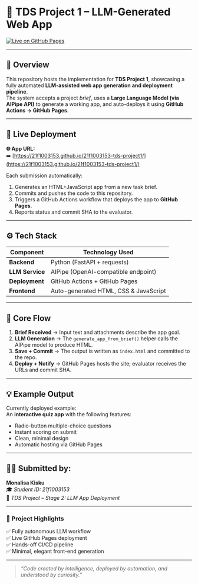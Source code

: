 # 🎯 TDS Project 1 – LLM-Generated Web App  

[![Live on GitHub Pages](https://img.shields.io/badge/🟢%20Live%20on-GitHub%20Pages-blue?style=for-the-badge)](https://21f1003153.github.io/21f1003153-tds-project1/)  

---

## 🧠 Overview  

This repository hosts the implementation for **TDS Project 1**, showcasing a fully automated **LLM-assisted web app generation and deployment pipeline**.  
The system accepts a project *brief*, uses a **Large Language Model (via AIPipe API)** to generate a working app, and auto-deploys it using **GitHub Actions → GitHub Pages**.  

---

## 🚀 Live Deployment  

**🌐 App URL:**  
➡️ [https://21f1003153.github.io/21f1003153-tds-project1/](https://21f1003153.github.io/21f1003153-tds-project1/)  

Each submission automatically:  
1. Generates an HTML+JavaScript app from a new task brief.  
2. Commits and pushes the code to this repository.  
3. Triggers a GitHub Actions workflow that deploys the app to **GitHub Pages**.  
4. Reports status and commit SHA to the evaluator.  

---

## ⚙️ Tech Stack  

| Component | Technology Used |
|------------|-----------------|
| **Backend** | Python (FastAPI + requests) |
| **LLM Service** | AIPipe (OpenAI-compatible endpoint) |
| **Deployment** | GitHub Actions + GitHub Pages |
| **Frontend** | Auto-generated HTML, CSS & JavaScript |

---

## 🔄 Core Flow  

1. **Brief Received** → Input text and attachments describe the app goal.  
2. **LLM Generation** → The `generate_app_from_brief()` helper calls the AIPipe model to produce HTML.  
3. **Save + Commit** → The output is written as `index.html` and committed to the repo.  
4. **Deploy + Notify** → GitHub Pages hosts the site; evaluator receives the URLs and commit SHA.  

---

## 💡 Example Output  

Currently deployed example:  
An **interactive quiz app** with the following features:  
- Radio-button multiple-choice questions  
- Instant scoring on submit  
- Clean, minimal design  
- Automatic hosting via GitHub Pages  

---

## 👩‍💻 Submitted by: 

**Monalisa Kisku**  
🎓 _Student ID: 21f1003153_  
💼 _TDS Project – Stage 2: LLM App Deployment_  

---

### 🏁 Project Highlights  

✅ Fully autonomous LLM workflow  
✅ Live GitHub Pages deployment  
✅ Hands-off CI/CD pipeline  
✅ Minimal, elegant front-end generation  

---

> _“Code created by intelligence, deployed by automation, and understood by curiosity.”_
